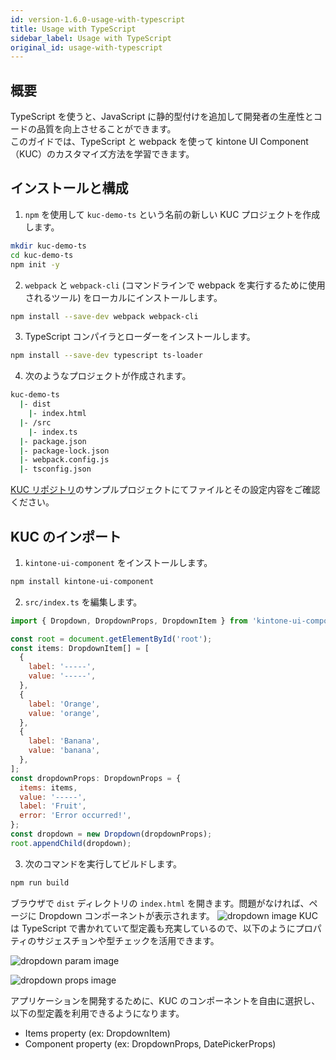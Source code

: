 ```yaml
---
id: version-1.6.0-usage-with-typescript
title: Usage with TypeScript
sidebar_label: Usage with TypeScript
original_id: usage-with-typescript
---
```

## 概要

TypeScript を使うと、JavaScript に静的型付けを追加して開発者の生産性とコードの品質を向上させることができます。
<br>
このガイドでは、TypeScript と webpack を使って kintone UI Component（KUC）のカスタマイズ方法を学習できます。

## インストールと構成

1. `npm` を使用して `kuc-demo-ts` という名前の新しい KUC プロジェクトを作成します。
```sh
mkdir kuc-demo-ts
cd kuc-demo-ts
npm init -y
```

2. `webpack` と `webpack-cli` (コマンドラインで webpack を実行するために使用されるツール) をローカルにインストールします。

```sh
npm install --save-dev webpack webpack-cli
```

3. TypeScript コンパイラとローダーをインストールします。
```sh
npm install --save-dev typescript ts-loader
```

4. 次のようなプロジェクトが作成されます。
```sh
kuc-demo-ts
  |- dist
    |- index.html
  |- /src
    |- index.ts
  |- package.json
  |- package-lock.json
  |- webpack.config.js
  |- tsconfig.json
```

[KUC リポジトリ](https://github.com/kintone-labs/kintone-ui-component/tree/master/demos/typescript-app)のサンプルプロジェクトにてファイルとその設定内容をご確認ください。

## KUC のインポート
1. `kintone-ui-component` をインストールします。
```sh
npm install kintone-ui-component
```

2. `src/index.ts` を編集します。
```js
import { Dropdown, DropdownProps, DropdownItem } from 'kintone-ui-component';

const root = document.getElementById('root');
const items: DropdownItem[] = [
  {
    label: '-----',
    value: '-----',
  },
  {
    label: 'Orange',
    value: 'orange',
  },
  {
    label: 'Banana',
    value: 'banana',
  },
];
const dropdownProps: DropdownProps = {
  items: items,
  value: '-----',
  label: 'Fruit',
  error: 'Error occurred!',
};
const dropdown = new Dropdown(dropdownProps);
root.appendChild(dropdown);
```
3. 次のコマンドを実行してビルドします。
```sh
npm run build
```

ブラウザで `dist` ディレクトリの `index.html` を開きます。問題がなければ、ページに Dropdown コンポーネントが表示されます。
![dropdown image](assets/kuc-dropdown.png)
KUC は TypeScript で書かれていて型定義も充実しているので、以下のようにプロパティのサジェスチョンや型チェックを活用できます。

![dropdown param image](assets/kuc-dropdown-param.png)

![dropdown props image](assets/kuc-dropdown-props.png)

アプリケーションを開発するために、KUC のコンポーネントを自由に選択し、以下の型定義を利用できるようになります。
- Items property (ex: DropdownItem)
- Component property (ex: DropdownProps, DatePickerProps)
